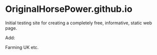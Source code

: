 # OriginalHorsePower.github.io

Initial testing site for creating a completely free, informative, static web page.

Add:

Farming UK etc.

<!-- Add javascript gallery with button to go between pictures - no text? -->
